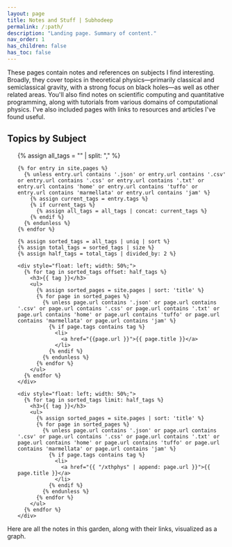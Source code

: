 ```yaml
---
layout: page
title: Notes and Stuff | Subhodeep
permalink: /:path/
description: "Landing page. Summary of content."
nav_order: 1
has_children: false
has_toc: false
---
```


These pages contain notes and references on subjects I find interesting. Broadly, they cover topics in theoretical physics—primarily classical and semiclassical gravity, with a strong focus on black holes—as well as other related areas. You'll also find notes on scientific computing and quantitative programming, along with tutorials from various domains of computational physics. I've also included pages with links to resources and articles I've found useful.

<div>
  <h2>Topics by Subject</h2>
  <ul>
    {% assign all_tags = "" | split: "," %}

    {% for entry in site.pages %}
      {% unless entry.url contains '.json' or entry.url contains '.csv' or entry.url contains '.css' or entry.url contains '.txt' or entry.url contains 'home' or entry.url contains 'tuffo' or entry.url contains 'marmellata' or entry.url contains 'jam' %}
        {% assign current_tags = entry.tags %}
        {% if current_tags %}
          {% assign all_tags = all_tags | concat: current_tags %}
        {% endif %}
      {% endunless %}
    {% endfor %}

    {% assign sorted_tags = all_tags | uniq | sort %}
    {% assign total_tags = sorted_tags | size %}
    {% assign half_tags = total_tags | divided_by: 2 %}

    <div style="float: left; width: 50%;">
      {% for tag in sorted_tags offset: half_tags %}
        <h3>{{ tag }}</h3>
        <ul>
          {% assign sorted_pages = site.pages | sort: 'title' %}
          {% for page in sorted_pages %}
            {% unless page.url contains '.json' or page.url contains '.csv' or page.url contains '.css' or page.url contains '.txt' or page.url contains 'home' or page.url contains 'tuffo' or page.url contains 'marmellata' or page.url contains 'jam' %}
              {% if page.tags contains tag %}
                <li>
                  <a href="{{page.url }}">{{ page.title }}</a>
                </li>
              {% endif %}
            {% endunless %}
          {% endfor %}
        </ul>
      {% endfor %}
    </div>

    <div style="float: left; width: 50%;">
      {% for tag in sorted_tags limit: half_tags %}
        <h3>{{ tag }}</h3>
        <ul>
          {% assign sorted_pages = site.pages | sort: 'title' %}
          {% for page in sorted_pages %}
            {% unless page.url contains '.json' or page.url contains '.csv' or page.url contains '.css' or page.url contains '.txt' or page.url contains 'home' or page.url contains 'tuffo' or page.url contains 'marmellata' or page.url contains 'jam' %}
              {% if page.tags contains tag %}
                <li>
                  <a href="{{ "/xthphys" | append: page.url }}">{{ page.title }}</a>
                </li>
              {% endif %}
            {% endunless %}
          {% endfor %}
        </ul>
      {% endfor %}
    </div>

  </ul>
</div>

<p>Here are all the notes in this garden, along with their links, visualized as a graph.</p>

